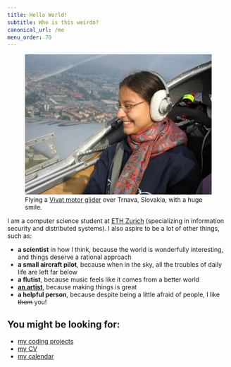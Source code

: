 ```yaml
---
title: Hello World!
subtitle: Who is this weirdo?
canonical_url: /me
menu_order: 70
---
```


<figure class="figure float-right ml-3">
  <img src="pilot.jpg" class="figure-img img-fluid rounded" alt="Flying a Vivat motor glider over Trnava, Slovakia, with a huge smile.">
  <figcaption class="figure-caption text-right">Flying a <a href="http://www.airplane-pictures.net/type.php?p=739">Vivat motor glider</a> over Trnava, Slovakia, with a huge smile.</figcaption>
</figure>

I am a computer science student at [ETH Zurich](https://www.ethz.ch/) (specializing in information security and distributed systems). I also aspire to be a lot of other things, such as:

- **a scientist** in how I think, because the world is wonderfully interesting, and things deserve a rational approach
- **a small aircraft pilot**, because when in the sky, all the troubles of daily life are left far below
- **a flutist**, because music feels like it comes from a better world
- **[an artist](/making)**, because making things is great
- **a helpful person**, because despite being a little afraid of people, I like <strike>them</strike> you!

You might be looking for:
------------------------

- [my coding projects](/coding)
- [my CV](/cv)
- [my calendar](/busy)
